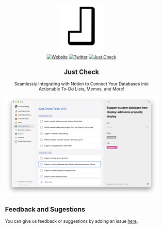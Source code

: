 <p align="center">
  <a href="https://www.just-check.app"><img src="./just-check.png" width="150px"></a>
</p>
<p align="center">
	<a href="https://www.just-check.app"><img src="https://img.shields.io/badge/Official Website-Just--Check-brightgreen?logo=Safari" alt="Website" /></a>
  <a href="https://twitter.com/wxllive"><img src="https://img.shields.io/badge/Twitter-@wxllive-blue?logo=Twitter" alt="Twitter" /></a>
    <a href="https://discord.gg/wnydqTX7d8"><img src="https://img.shields.io/badge/discord-1000-Purple?logo=Discord" alt="Just Check" /></a>
</p>


<H2 align="center">Just Check</H2>
<p align="center">Seamlessly Integrating with Notion to Connect Your Databases into Actionable To-Do Lists, Memos, and More!</p>


![Just Check](./desktop.webp)

## Feedback and Sugestions

You can give us feedback or suggestions by adding an issue [here](https://github.com/wxllive/just-check/issues).
